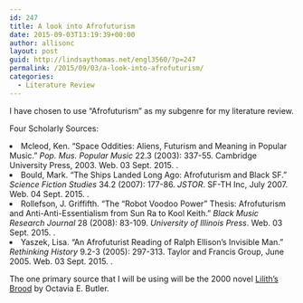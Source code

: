 ```yaml
---
id: 247
title: A look into Afrofuturism
date: 2015-09-03T13:19:39+00:00
author: allisonc
layout: post
guid: http://lindsaythomas.net/engl3560/?p=247
permalink: /2015/09/03/a-look-into-afrofuturism/
categories:
  - Literature Review
---
```

<span style="font-weight: 400">I have chosen to use &#8220;Afrofuturism&#8221; as my subgenre for my literature review.</span>

<span style="font-weight: 400">Four Scholarly Sources:</span>

<li style="font-weight: 400">
  <span style="font-weight: 400">Mcleod, Ken. &#8220;Space Oddities: Aliens, Futurism and Meaning in Popular Music.&#8221; </span><i><span style="font-weight: 400">Pop. Mus. Popular Music</span></i><span style="font-weight: 400"> 22.3 (2003): 337-55. Cambridge University Press, 2003. Web. 03 Sept. 2015. <https://www.amherst.edu/media/view/353992/original/McLeod%252B-%252BSpace%252Boddities%252B-%252Baliens%25252C%252Bfuturism%252Band%252Bmeaning%252Bin%252Bpopular%252Bmusic.pdf>.</span>
</li>
<li style="font-weight: 400">
  Bould, Mark. &#8220;The Ships Landed Long Ago: Afrofuturism and Black SF.&#8221; <i>Science Fiction Studies</i> 34.2 (2007): 177-86. <i>JSTOR</i>. SF-TH Inc, July 2007. Web. 04 Sept. 2015. <http://www.jstor.org/stable/4241520?seq=1#page_scan_tab_contents>.
</li>
<li style="font-weight: 400">
  <span style="font-weight: 400">Rollefson, J. Griffifth. &#8220;The &#8220;Robot Voodoo Power&#8221; Thesis: Afrofuturism and Anti-Anti-Essentialism from Sun Ra to Kool Keith.&#8221; </span><i><span style="font-weight: 400">Black Music Research Journal</span></i><span style="font-weight: 400"> 28 (2008): 83-109. </span><i><span style="font-weight: 400">University of Illinois Press</span></i><span style="font-weight: 400">. Web. 03 Sept. 2015. <http://www.jstor.org/stable/25433795?seq=1#page_scan_tab_contents>.</span>
</li>
<li style="font-weight: 400">
  <span style="font-weight: 400">Yaszek, Lisa. &#8220;An Afrofuturist Reading of Ralph Ellison&#8217;s Invisible Man.&#8221; </span><i><span style="font-weight: 400">Rethinking History</span></i><span style="font-weight: 400"> 9.2-3 (2005): 297-313. Taylor and Francis Group, June 2005. Web. 03 Sept. 2015. <http://www.wright.edu/~david.wilson/eng2050/afrofuturistreading.pdf>.</span>
</li>

<span style="font-weight: 400">The one primary source that I will be using will be the 2000 novel </span><span style="text-decoration: underline"><span style="font-weight: 400">Lilith&#8217;s Brood</span></span> <span style="font-weight: 400">by Octavia E. Butler.</span>